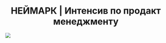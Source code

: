 <h1 align="center"> НЕЙМАРК | Интенсив по продакт менеджменту </h1>

![](https://github.com/BearBoy2003/Production-Management-Intensive/blob/main/cover.jpg)
